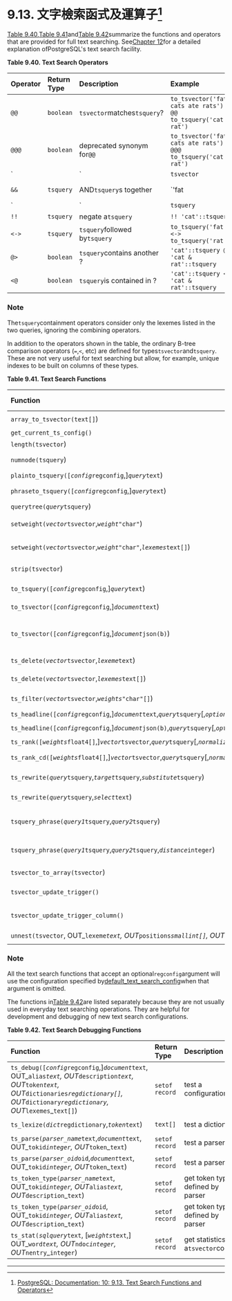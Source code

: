# 9.13. 文字檢索函式及運算子[^1]

[Table 9.40](https://www.postgresql.org/docs/10/static/functions-textsearch.html#textsearch-operators-table),[Table 9.41](https://www.postgresql.org/docs/10/static/functions-textsearch.html#textsearch-functions-table)and[Table 9.42](https://www.postgresql.org/docs/10/static/functions-textsearch.html#textsearch-functions-debug-table)summarize the functions and operators that are provided for full text searching. See[Chapter 12](https://www.postgresql.org/docs/10/static/textsearch.html)for a detailed explanation ofPostgreSQL's text search facility.

**Table 9.40. Text Search Operators**

| Operator | Return Type | Description | Example | Result |
| :--- | :--- | :--- | :--- | :--- |
| `@@` | `boolean` | `tsvector`matches`tsquery`? | `to_tsvector('fat cats ate rats') @@ to_tsquery('cat & rat')` | `t` |
| `@@@` | `boolean` | deprecated synonym for`@@` | `to_tsvector('fat cats ate rats') @@@ to_tsquery('cat & rat')` | `t` |
| `||` | `tsvector` | concatenate`tsvector`s | `'a:1 b:2'::tsvector || 'c:1 d:2 b:3'::tsvector` | `'a':1 'b':2,5 'c':3 'd':4` |
| `&&` | `tsquery` | AND`tsquery`s together | `'fat | rat'::tsquery && 'cat'::tsquery` | `( 'fat' | 'rat' ) & 'cat'` |
| `||` | `tsquery` | OR`tsquery`s together | `'fat | rat'::tsquery || 'cat'::tsquery` | `( 'fat' | 'rat' ) | 'cat'` |
| `!!` | `tsquery` | negate a`tsquery` | `!! 'cat'::tsquery` | `!'cat'` |
| `<->` | `tsquery` | `tsquery`followed by`tsquery` | `to_tsquery('fat') <-> to_tsquery('rat')` | `'fat' <-> 'rat'` |
| `@>` | `boolean` | `tsquery`contains another ? | `'cat'::tsquery @> 'cat & rat'::tsquery` | `f` |
| `<@` | `boolean` | `tsquery`is contained in ? | `'cat'::tsquery <@ 'cat & rat'::tsquery` | `t` |

  


### Note

The`tsquery`containment operators consider only the lexemes listed in the two queries, ignoring the combining operators.

In addition to the operators shown in the table, the ordinary B-tree comparison operators \(`=`,`<`, etc\) are defined for types`tsvector`and`tsquery`. These are not very useful for text searching but allow, for example, unique indexes to be built on columns of these types.

**Table 9.41. Text Search Functions**

| Function | Return Type | Description | Example | Result |
| :--- | :--- | :--- | :--- | :--- |
| `array_to_tsvector(text[]`\) | `tsvector` | convert array of lexemes to`tsvector` | `array_to_tsvector('{fat,cat,rat}'::text[])` | `'cat' 'fat' 'rat'` |
| `get_current_ts_config()` | `regconfig` | get default text search configuration | `get_current_ts_config()` | `english` |
| `length(tsvector`\) | `integer` | number of lexemes in`tsvector` | `length('fat:2,4 cat:3 rat:5A'::tsvector)` | `3` |
| `numnode(tsquery`\) | `integer` | number of lexemes plus operators in`tsquery` | `numnode('(fat & rat) | cat'::tsquery)` | `5` |
| `plainto_tsquery([`_`config`_`regconfig`,\]_`query`_`text`\) | `tsquery` | produce`tsquery`ignoring punctuation | `plainto_tsquery('english', 'The Fat Rats')` | `'fat' & 'rat'` |
| `phraseto_tsquery([`_`config`_`regconfig`,\]_`query`_`text`\) | `tsquery` | produce`tsquery`that searches for a phrase, ignoring punctuation | `phraseto_tsquery('english', 'The Fat Rats')` | `'fat' <-> 'rat'` |
| `querytree(`_`query`_`tsquery`\) | `text` | get indexable part of a`tsquery` | `querytree('foo & ! bar'::tsquery)` | `'foo'` |
| `setweight(`_`vector`_`tsvector`,_`weight`_`"char"`\) | `tsvector` | assign_`weight`_to each element of_`vector`_ | `setweight('fat:2,4 cat:3 rat:5B'::tsvector, 'A')` | `'cat':3A 'fat':2A,4A 'rat':5A` |
| `setweight(`_`vector`_`tsvector`,_`weight`_`"char"`,_`lexemes`_`text[]`\) | `tsvector` | assign_`weight`_to elements of_`vector`_that are listed in_`lexemes`_ | `setweight('fat:2,4 cat:3 rat:5B'::tsvector, 'A', '{cat,rat}')` | `'cat':3A 'fat':2,4 'rat':5A` |
| `strip(tsvector`\) | `tsvector` | remove positions and weights from`tsvector` | `strip('fat:2,4 cat:3 rat:5A'::tsvector)` | `'cat' 'fat' 'rat'` |
| `to_tsquery([`_`config`_`regconfig`,\]_`query`_`text`\) | `tsquery` | normalize words and convert to`tsquery` | `to_tsquery('english', 'The & Fat & Rats')` | `'fat' & 'rat'` |
| `to_tsvector([`_`config`_`regconfig`,\]_`document`_`text`\) | `tsvector` | reduce document text to`tsvector` | `to_tsvector('english', 'The Fat Rats')` | `'fat':2 'rat':3` |
| `to_tsvector([`_`config`_`regconfig`,\]_`document`_`json(b)`\) | `tsvector` | reduce each string value in the document to a`tsvector`, and then concatentate those in document order to produce a single`tsvector` | `to_tsvector('english', '{"a": "The Fat Rats"}'::json)` | `'fat':2 'rat':3` |
| `ts_delete(`_`vector`_`tsvector`,_`lexeme`_`text`\) | `tsvector` | remove given_`lexeme`_from_`vector`_ | `ts_delete('fat:2,4 cat:3 rat:5A'::tsvector, 'fat')` | `'cat':3 'rat':5A` |
| `ts_delete(`_`vector`_`tsvector`,_`lexemes`_`text[]`\) | `tsvector` | remove any occurrence of lexemes in_`lexemes`_from_`vector`_ | `ts_delete('fat:2,4 cat:3 rat:5A'::tsvector, ARRAY['fat','rat'])` | `'cat':3` |
| `ts_filter(`_`vector`_`tsvector`,_`weights`_`"char"[]`\) | `tsvector` | select only elements with given_`weights`_from_`vector`_ | `ts_filter('fat:2,4 cat:3b rat:5A'::tsvector, '{a,b}')` | `'cat':3B 'rat':5A` |
| `ts_headline([`_`config`_`regconfig`,\]_`document`_`text`,_`query`_`tsquery`\[,_`options`_`text`\]\) | `text` | display a query match | `ts_headline('x y z', 'z'::tsquery)` | `x y <b>z</b>` |
| `ts_headline([`_`config`_`regconfig`,\]_`document`_`json(b)`,_`query`_`tsquery`\[,_`options`_`text`\]\) | `text` | display a query match | `ts_headline('{"a":"x y z"}'::json, 'z'::tsquery)` | `{"a":"x y <b>z</b>"}` |
| `ts_rank([`_`weights`_`float4[]`,\]_`vector`_`tsvector`,_`query`_`tsquery`\[,_`normalization`_`integer`\]\) | `float4` | rank document for query | `ts_rank(textsearch, query)` | `0.818` |
| `ts_rank_cd([`_`weights`_`float4[]`,\]_`vector`_`tsvector`,_`query`_`tsquery`\[,_`normalization`_`integer`\]\) | `float4` | rank document for query using cover density | `ts_rank_cd('{0.1, 0.2, 0.4, 1.0}', textsearch, query)` | `2.01317` |
| `ts_rewrite(`_`query`_`tsquery`,_`target`_`tsquery`,_`substitute`_`tsquery`\) | `tsquery` | replace_`target`_with_`substitute`_within query | `ts_rewrite('a & b'::tsquery, 'a'::tsquery, 'foo|bar'::tsquery)` | `'b' & ( 'foo' | 'bar' )` |
| `ts_rewrite(`_`query`_`tsquery`,_`select`_`text`\) | `tsquery` | replace using targets and substitutes from a`SELECT`command | `SELECT ts_rewrite('a & b'::tsquery, 'SELECT t,s FROM aliases')` | `'b' & ( 'foo' | 'bar' )` |
| `tsquery_phrase(`_`query1`_`tsquery`,_`query2`_`tsquery`\) | `tsquery` | make query that searches for_`query1`_followed by_`query2`_\(same as`<->`operator\) | `tsquery_phrase(to_tsquery('fat'), to_tsquery('cat'))` | `'fat' <-> 'cat'` |
| `tsquery_phrase(`_`query1`_`tsquery`,_`query2`_`tsquery`,_`distance`_`integer`\) | `tsquery` | make query that searches for_`query1`_followed by_`query2`_at distance_`distance`_ | `tsquery_phrase(to_tsquery('fat'), to_tsquery('cat'), 10)` | `'fat' <10> 'cat'` |
| `tsvector_to_array(tsvector`\) | `text[]` | convert`tsvector`to array of lexemes | `tsvector_to_array('fat:2,4 cat:3 rat:5A'::tsvector)` | `{cat,fat,rat}` |
| `tsvector_update_trigger()` | `trigger` | trigger function for automatic`tsvector`column update | `CREATE TRIGGER ... tsvector_update_trigger(tsvcol, 'pg_catalog.swedish', title, body)` |  |
| `tsvector_update_trigger_column()` | `trigger` | trigger function for automatic`tsvector`column update | `CREATE TRIGGER ... tsvector_update_trigger_column(tsvcol, configcol, title, body)` |  |
| `unnest(tsvector`, OUT_`lexeme`_`text`, OUT_`positions`_`smallint[]`, OUT_`weights`_`text`\) | `setof record` | expand a tsvector to a set of rows | `unnest('fat:2,4 cat:3 rat:5A'::tsvector)` | `(cat,{3},{D}) ...` |

  


### Note

All the text search functions that accept an optional`regconfig`argument will use the configuration specified by[default\_text\_search\_config](https://www.postgresql.org/docs/10/static/runtime-config-client.html#guc-default-text-search-config)when that argument is omitted.

The functions in[Table 9.42](https://www.postgresql.org/docs/10/static/functions-textsearch.html#textsearch-functions-debug-table)are listed separately because they are not usually used in everyday text searching operations. They are helpful for development and debugging of new text search configurations.

**Table 9.42. Text Search Debugging Functions**

| Function | Return Type | Description | Example | Result |
| :--- | :--- | :--- | :--- | :--- |
| `ts_debug([`_`config`_`regconfig`,\]_`document`_`text`, OUT_`alias`_`text`, OUT_`description`_`text`, OUT_`token`_`text`, OUT_`dictionaries`_`regdictionary[]`, OUT_`dictionary`_`regdictionary`, OUT_`lexemes`_`text[]`\) | `setof record` | test a configuration | `ts_debug('english', 'The Brightest supernovaes')` | `(asciiword,"Word, all ASCII",The,{english_stem},english_stem,{}) ...` |
| `ts_lexize(`_`dict`_`regdictionary`,_`token`_`text`\) | `text[]` | test a dictionary | `ts_lexize('english_stem', 'stars')` | `{star}` |
| `ts_parse(`_`parser_name`_`text`,_`document`_`text`, OUT_`tokid`_`integer`, OUT_`token`_`text`\) | `setof record` | test a parser | `ts_parse('default', 'foo - bar')` | `(1,foo) ...` |
| `ts_parse(`_`parser_oid`_`oid`,_`document`_`text`, OUT_`tokid`_`integer`, OUT_`token`_`text`\) | `setof record` | test a parser | `ts_parse(3722, 'foo - bar')` | `(1,foo) ...` |
| `ts_token_type(`_`parser_name`_`text`, OUT_`tokid`_`integer`, OUT_`alias`_`text`, OUT_`description`_`text`\) | `setof record` | get token types defined by parser | `ts_token_type('default')` | `(1,asciiword,"Word, all ASCII") ...` |
| `ts_token_type(`_`parser_oid`_`oid`, OUT_`tokid`_`integer`, OUT_`alias`_`text`, OUT_`description`_`text`\) | `setof record` | get token types defined by parser | `ts_token_type(3722)` | `(1,asciiword,"Word, all ASCII") ...` |
| `ts_stat(`_`sqlquery`_`text`, \[_`weights`_`text`,\] OUT_`word`_`text`, OUT_`ndoc`_`integer`, OUT_`nentry`_`integer`\) | `setof record` | get statistics of a`tsvector`column | `ts_stat('SELECT vector from apod')` | `(foo,10,15) ...` |

---

  


[^1]:  [PostgreSQL: Documentation: 10: 9.13. Text Search Functions and Operators](https://www.postgresql.org/docs/10/static/functions-textsearch.html)

